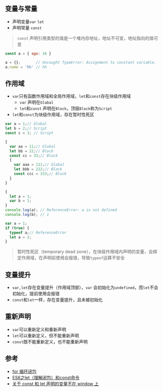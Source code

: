 ## 变量与常量

* 声明变量`var` `let`
* 声明常量 `const`

> `const` 声明引用类型的值是一个堆内存地址，地址不可变，地址指向的值可变

```javascript
const a = { age: 16 }

a = {};       // Uncaught TypeError: Assignment to constant variable.
a.name = 'hh' // hh
```


## 作用域
* `var`只有函数作用域和全局作用域，`let`和`const`存在块级作用域
  -  `var` 声明在`Glabal`
  -  `let`和`const` 声明在`Block`，顶层`Block`称为`Script`
* `let`和`const`为块级作用域，存在暂时性死区

```js
var a = 1;// Global
let b = 2;// Script
const c = 3; // Script

{
  var aa = 11;// Global
  let bb = 22;// Block
  const cc = 33;// Block
  {
    var aaa = 111;// Global
    let bbb = 222;// Block
    const ccc = 333;// Block
  }
}
```

```js
{
  let a = 1;
  var b = 1;
}
console.log(a); // ReferenceError: a is not defined
console.log(b); // 1
```

```js
var a = 1;
if (true) {
  typeof a;// ReferenceError
  let a = 2;
}
```
> 暂时性死区（temporary dead zone），在块级作用域内声明的变量，会绑定作用域，在声明前使用会报错，导致`typeof`运算不安全


## 变量提升
* `var,let`存在变量提升（作用域顶部），`var` 会初始化为`undefined`，而`let`不会初始化，提前使用会报错
* `const`和`let`一样，存在变量提升，且未被初始化

## 重新声明
* `var`可以重新定义和重新声明
* `let`可以重新定义，但不能重新声明
* `const`既不能重新定义，也不能重新声明

## 参考
* [for 循环闭包](https://github.com/shuch/blog/tree/master/scope/block)
* [ES6之let（理解闭包）和const命令](https://www.cnblogs.com/zhuzhenwei918/p/6131345.html)
* [关于 const 和 let 声明的变量不在 window 上](https://github.com/Advanced-Frontend/Daily-Interview-Question/issues/30)






